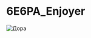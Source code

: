 # 6E6PA_Enjoyer

![Дора](https://i.pinimg.com/originals/92/76/59/92765932dde11ac137b9c232812e153e.jpg "дора")
